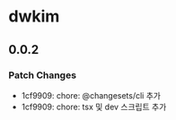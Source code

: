# dwkim

## 0.0.2

### Patch Changes

- 1cf9909: chore: @changesets/cli 추가
- 1cf9909: chore: tsx 및 dev 스크립트 추가

